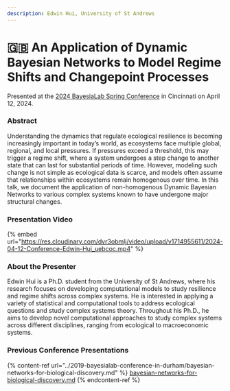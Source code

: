 ```yaml
---
description: Edwin Hui, University of St Andrews
---
```


# 🇬🇧 An Application of Dynamic Bayesian Networks to Model Regime Shifts and Changepoint Processes

Presented at the [2024 BayesiaLab Spring Conference](./) in Cincinnati on April 12, 2024.

### Abstract

Understanding the dynamics that regulate ecological resilience is becoming increasingly important in today’s world, as ecosystems face multiple global, regional, and local pressures. If pressures exceed a threshold, this may trigger a regime shift, where a system undergoes a step change to another state that can last for substantial periods of time. However, modeling such change is not simple as ecological data is scarce, and models often assume that relationships within ecosystems remain homogenous over time. In this talk, we document the application of non-homogenous Dynamic Bayesian Networks to various complex systems known to have undergone major structural changes.

### Presentation Video

{% embed url="https://res.cloudinary.com/dvr3obmlj/video/upload/v1714955611/2024-04-12-Conference-Edwin-Hui_uebcoc.mp4" %}

### About the Presenter

Edwin Hui is a Ph.D. student from the University of St Andrews, where his research focuses on developing computational models to study resilience and regime shifts across complex systems. He is interested in applying a variety of statistical and computational tools to address ecological questions and study complex systems theory. Throughout his Ph.D., he aims to develop novel computational approaches to study complex systems across different disciplines, ranging from ecological to macroeconomic systems.

### Previous Conference Presentations

{% content-ref url="../2019-bayesialab-conference-in-durham/bayesian-networks-for-biological-discovery.md" %}
[bayesian-networks-for-biological-discovery.md](../2019-bayesialab-conference-in-durham/bayesian-networks-for-biological-discovery.md)
{% endcontent-ref %}
